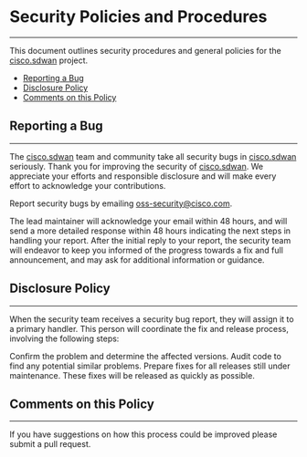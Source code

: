 # Security Policies and Procedures

---

This document outlines security procedures and general policies for the [cisco.sdwan](https://sdwan-git.cisco.com/sdwan-tools/cisco.sdwan) project.

- [Reporting a Bug](#reporting-a-bug)
- [Disclosure Policy](#disclosure-policy)
- [Comments on this Policy](#comments-on-this-policy)

## Reporting a Bug

---

The [cisco.sdwan](https://sdwan-git.cisco.com/sdwan-tools/cisco.sdwan) team and community take all security bugs in [cisco.sdwan](https://sdwan-git.cisco.com/sdwan-tools/cisco.sdwan) seriously. Thank you for improving the security of [cisco.sdwan](https://sdwan-git.cisco.com/sdwan-tools/cisco.sdwan). We appreciate your efforts and responsible disclosure and will make every effort to acknowledge your contributions.

Report security bugs by emailing oss-security@cisco.com.

The lead maintainer will acknowledge your email within 48 hours, and will send a more detailed response within 48 hours indicating the next steps in handling your report. After the initial reply to your report, the security team will endeavor to keep you informed of the progress towards a fix and full announcement, and may ask for additional information or guidance.

## Disclosure Policy

---

When the security team receives a security bug report, they will assign it to a primary handler. This person will coordinate the fix and release process, involving the following steps:

Confirm the problem and determine the affected versions.
Audit code to find any potential similar problems.
Prepare fixes for all releases still under maintenance. These fixes will be released as quickly as possible.

## Comments on this Policy

---

If you have suggestions on how this process could be improved please submit a pull request.
